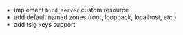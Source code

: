 * implement `bind_server` custom resource
* add default named zones (root, loopback, localhost, etc.)
* add tsig keys support

